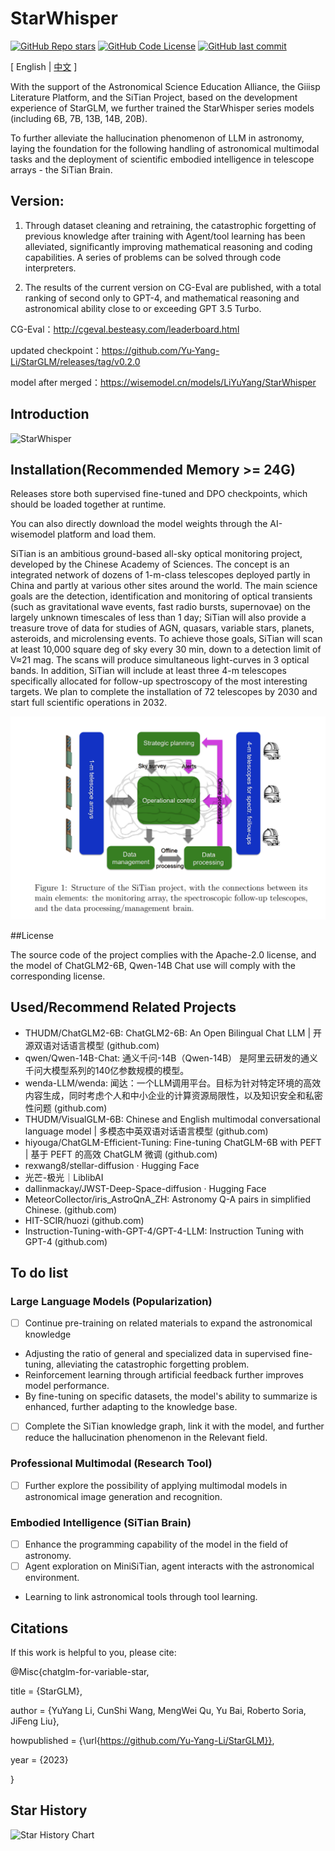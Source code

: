 # StarWhisper

[![GitHub Repo stars](https://img.shields.io/github/stars/Yu-Yang-Li/StarWhisper?style=social)](https://github.com/Yu-Yang-Li/StarWhisper/stargazers)
[![GitHub Code License](https://img.shields.io/github/license/Yu-Yang-Li/StarWhisper)](LICENSE)
[![GitHub last commit](https://img.shields.io/github/last-commit/Yu-Yang-Li/StarWhisper)](https://github.com/Yu-Yang-Li/StarWhisper/commits/main)

\[ English | [中文](README.md) \]

With the support of the Astronomical Science Education Alliance, the Giiisp Literature Platform, and the SiTian Project, based on the development experience of StarGLM, we further trained the StarWhisper series models (including 6B, 7B, 13B, 14B, 20B).

To further alleviate the hallucination phenomenon of LLM in astronomy, laying the foundation for the following handling of astronomical multimodal tasks and the deployment of scientific embodied intelligence in telescope arrays - the SiTian Brain.

## Version: 

1. Through dataset cleaning and retraining, the catastrophic forgetting of previous knowledge after training with Agent/tool learning has been alleviated, significantly improving mathematical reasoning and coding capabilities. A series of problems can be solved through code interpreters.

2. The results of the current version on CG-Eval are published, with a total ranking of second only to GPT-4, and mathematical reasoning and astronomical ability close to or exceeding GPT 3.5 Turbo.

CG-Eval：http://cgeval.besteasy.com/leaderboard.html

updated checkpoint：https://github.com/Yu-Yang-Li/StarGLM/releases/tag/v0.2.0

model after merged：https://wisemodel.cn/models/LiYuYang/StarWhisper

## Introduction

![StarWhisper](example/context_en.png)

## Installation(Recommended Memory >= 24G)

Releases store both supervised fine-tuned and DPO checkpoints, which should be loaded together at runtime.

You can also directly download the model weights through the AI-wisemodel platform and load them.



SiTian is an ambitious ground-based all-sky optical monitoring project, developed by the Chinese Academy of Sciences. The concept is an integrated network of dozens of 1-m-class telescopes deployed partly in China and partly at various other sites around the world. The main science goals are the detection, identification and monitoring of optical transients (such as gravitational wave events, fast radio bursts, supernovae) on the largely unknown timescales of less than 1 day; SiTian will also provide a treasure trove of data for studies of AGN, quasars, variable stars, planets, asteroids, and microlensing events. To achieve those goals, SiTian will scan at least 10,000 square deg of sky every 30 min, down to a detection limit of  V≈21
  mag. The scans will produce simultaneous light-curves in 3 optical bands. In addition, SiTian will include at least three 4-m telescopes specifically allocated for follow-up spectroscopy of the most interesting targets. We plan to complete the installation of 72 telescopes by 2030 and start full scientific operations in 2032.

![sitian](example/Sitian.png)

##License

The source code of the project complies with the Apache-2.0 license, and the model of ChatGLM2-6B, Qwen-14B Chat use will comply with the corresponding license.

## Used/Recommend Related Projects

- THUDM/ChatGLM2-6B: ChatGLM2-6B: An Open Bilingual Chat LLM | 开源双语对话语言模型 (github.com)
- qwen/Qwen-14B-Chat: 通义千问-14B（Qwen-14B） 是阿里云研发的通义千问大模型系列的140亿参数规模的模型。
- wenda-LLM/wenda: 闻达：一个LLM调用平台。目标为针对特定环境的高效内容生成，同时考虑个人和中小企业的计算资源局限性，以及知识安全和私密性问题 (github.com) 
- THUDM/VisualGLM-6B: Chinese and English multimodal conversational language model | 多模态中英双语对话语言模型 (github.com) 
- hiyouga/ChatGLM-Efficient-Tuning: Fine-tuning ChatGLM-6B with PEFT | 基于 PEFT 的高效 ChatGLM 微调 (github.com)
- rexwang8/stellar-diffusion · Hugging Face
- 光芒-极光｜LiblibAI
- dallinmackay/JWST-Deep-Space-diffusion · Hugging Face
- MeteorCollector/iris_AstroQnA_ZH: Astronomy Q-A pairs in simplified Chinese. (github.com)
- HIT-SCIR/huozi (github.com)
- Instruction-Tuning-with-GPT-4/GPT-4-LLM: Instruction Tuning with GPT-4 (github.com)
## To do list

### Large Language Models (Popularization)

- [ ] Continue pre-training on related materials to expand the astronomical knowledge 
- Adjusting the ratio of general and specialized data in supervised fine-tuning, alleviating the catastrophic forgetting problem. 
- Reinforcement learning through artificial feedback further improves model performance. 
- By fine-tuning on specific datasets, the model's ability to summarize is enhanced, further adapting to the knowledge base. 
- [ ] Complete the SiTian knowledge graph, link it with the model, and further reduce the hallucination phenomenon in the Relevant field.

### Professional Multimodal (Research Tool)

- [ ]  Further explore the possibility of applying multimodal models in astronomical image generation and recognition.


### Embodied Intelligence (SiTian Brain)

- [ ]  Enhance the programming capability of the model in the field of astronomy.
- [ ]  Agent exploration on MiniSiTian, agent interacts with the astronomical environment.
- Learning to link astronomical tools through tool learning.

## Citations
If this work is helpful to you, please cite:

@Misc{chatglm-for-variable-star,

  title = {StarGLM},
  
  author = {YuYang Li, CunShi Wang, MengWei Qu, Yu Bai, Roberto Soria, JiFeng Liu},
  
  howpublished = {\url{https://github.com/Yu-Yang-Li/StarGLM}},
  
  year = {2023}
  
}

## Star History

![Star History Chart](https://api.star-history.com/svg?repos=Yu-Yang-Li/StarWhisper&type=Date)
